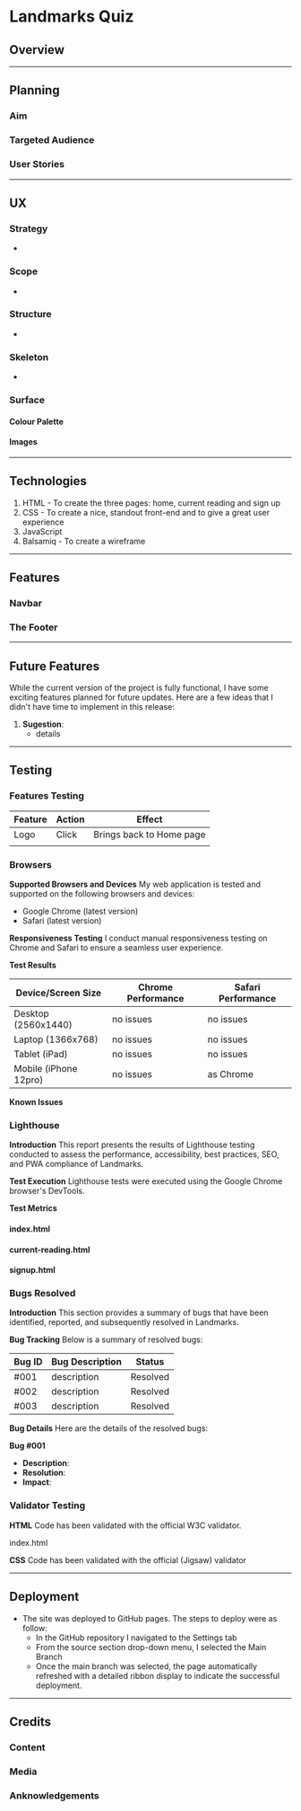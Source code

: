 # Landmarks Quiz

## Overview

---

## Planning

### Aim

### Targeted Audience

### User Stories

---

## UX

### Strategy
-

### Scope
-

### Structure
-

### Skeleton
-

### Surface

#### Colour Palette

#### Images

---

## Technologies
1. HTML - To create the three pages: home, current reading and sign up
2. CSS - To create a nice, standout front-end and to give a great user experience
3. JavaScript
4. Balsamiq - To create a wireframe

---

## Features 

### Navbar 

### The Footer

---

## Future Features
While the current version of the project is fully functional, I have some exciting features planned for future updates. Here are a few ideas that I didn't have time to implement in this release:

1. **Sugestion**:
   - details

---

## Testing

### Features Testing

|  Feature |  Action | Effect |
|---|---|---|
|Logo|Click|Brings back to Home page|
||||

### Browsers 

**Supported Browsers and Devices**
My web application is tested and supported on the following browsers and devices:
- Google Chrome (latest version)
- Safari (latest version)

**Responsiveness Testing**
I conduct manual responsiveness testing on Chrome and Safari to ensure a seamless user experience.

**Test Results**

| Device/Screen Size  | Chrome Performance | Safari Performance |
|----------------------|--------------------|---------------------|
| Desktop (2560x1440) | no issues | no issues |
| Laptop (1366x768)   | no issues | no issues |
| Tablet (iPad)       | no issues | no issues |
| Mobile (iPhone 12pro)   | no issues | as Chrome |

**Known Issues**

### Lighthouse

**Introduction**
This report presents the results of Lighthouse testing conducted to assess the performance, accessibility, best practices, SEO, and PWA compliance of Landmarks.

**Test Execution**
Lighthouse tests were executed using the Google Chrome browser's DevTools.

**Test Metrics**

#### index.html

#### current-reading.html

#### signup.html

### Bugs Resolved

**Introduction**
This section provides a summary of bugs that have been identified, reported, and subsequently resolved in Landmarks.

**Bug Tracking**
Below is a summary of resolved bugs:

| Bug ID | Bug Description | Status |
|--------|-----------------|--------|
| #001   | description | Resolved |
| #002   | description | Resolved |
| #003   | description | Resolved |

**Bug Details**
Here are the details of the resolved bugs:

**Bug #001**
- **Description**: 
- **Resolution**: 
- **Impact**: 

### Validator Testing 

**HTML**
Code has been validated with the official W3C validator.

index.html

**CSS**
Code has been validated with the official (Jigsaw) validator

---

## Deployment

- The site was deployed to GitHub pages. The steps to deploy were as follow: 
  - In the GitHub repository I navigated to the Settings tab 
  - From the source section drop-down menu, I selected the Main Branch
  - Once the main branch was selected, the page automatically refreshed with a detailed ribbon display to indicate the successful deployment. 

---

## Credits 

### Content 

### Media

### Anknowledgements

